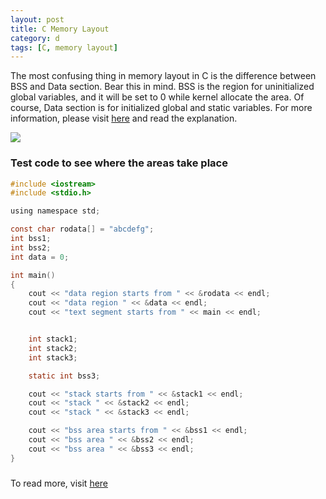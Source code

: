 ```yaml
---
layout: post
title: C Memory Layout
category: d
tags: [C, memory layout]
---
```


The most confusing thing in memory layout in C is the difference between BSS and Data section. Bear this in mind. BSS is the region for uninitialized global variables, and it will be set to 0 while kernel allocate the area. Of course, Data section is for initialized global and static variables. For more information, please visit [here][1] and read the explanation.

<img class="post-img" src="http://cs-fundamentals.com/images/code-data-segments.png" />

### Test code to see where the areas take place

```c
#include <iostream>
#include <stdio.h>

using namespace std;

const char rodata[] = "abcdefg";
int bss1;
int bss2;
int data = 0;

int main()
{
	cout << "data region starts from " << &rodata << endl;
	cout << "data region " << &data << endl;
	cout << "text segment starts from " << main << endl;


	int stack1;
	int stack2;
	int stack3;

	static int bss3;

	cout << "stack starts from " << &stack1 << endl;
	cout << "stack " << &stack2 << endl;
	cout << "stack " << &stack3 << endl;

	cout << "bss area starts from " << &bss1 << endl;
	cout << "bss area " << &bss2 << endl;
	cout << "bss area " << &bss3 << endl;
}
```

###
To read more, visit [here][2]

[1]: http://www.geeksforgeeks.org/memory-layout-of-c-program/
[2]: http://www.ualberta.ca/CNS/RESEARCH/LinuxClusters/mem.html